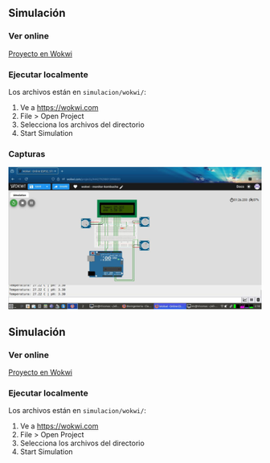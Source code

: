 ## Simulación

### Ver online
[Proyecto en Wokwi](https://wokwi.com/projects/444279298013996033)

### Ejecutar localmente
Los archivos están en `simulacion/wokwi/`:
1. Ve a https://wokwi.com
2. File > Open Project
3. Selecciona los archivos del directorio
4. Start Simulation

### Capturas
![Circuito completo](simulacion/capturas/circuito.png)



## Simulación

### Ver online
[Proyecto en Wokwi](https://wokwi.com/projects/TU_ID_AQUI)

### Ejecutar localmente
Los archivos están en `simulacion/wokwi/`:
1. Ve a https://wokwi.com
2. File > Open Project
3. Selecciona los archivos del directorio
4. Start Simulation

